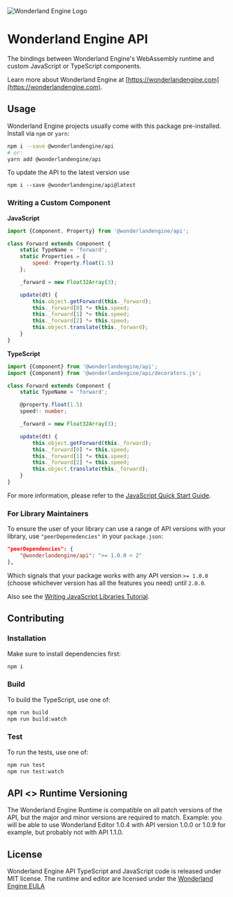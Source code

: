<picture>
  <source media="(prefers-color-scheme: dark)" srcset="https://github.com/WonderlandEngine/api/blob/master/img/wle-logo-horizontal-reversed-dark.png?raw=true">
  <source media="(prefers-color-scheme: light)" srcset="https://github.com/WonderlandEngine/api/blob/master/img/wle-logo-horizontal-reversed-light.png?raw=true">
  <source srcset="https://github.com/WonderlandEngine/api/blob/master/img/wle-logo-horizontal-reversed-light.png?raw=true">
  <img alt="Wonderland Engine Logo" src="https://github.com/WonderlandEngine/api/blob/master/img/wle-logo-horizontal-reversed-light.png?raw=true">
</picture>

# Wonderland Engine API

The bindings between Wonderland Engine's WebAssembly runtime and custom JavaScript
or TypeScript components.

Learn more about Wonderland Engine at [https://wonderlandengine.com](https://wonderlandengine.com).

## Usage

Wonderland Engine projects usually come with this package pre-installed.
Install via `npm` or `yarn`:

```sh
npm i --save @wonderlandengine/api
# or:
yarn add @wonderlandengine/api
```

To update the API to the latest version use
```
npm i --save @wonderlandengine/api@latest
```

### Writing a Custom Component

**JavaScript**

```js
import {Component, Property} from '@wonderlandengine/api';

class Forward extends Component {
    static TypeName = 'forward';
    static Properties = {
        speed: Property.float(1.5)
    };

    _forward = new Float32Array(3);

    update(dt) {
        this.object.getForward(this._forward);
        this._forward[0] *= this.speed;
        this._forward[1] *= this.speed;
        this._forward[2] *= this.speed;
        this.object.translate(this._forward);
    }
}
```

**TypeScript**

```ts
import {Component} from '@wonderlandengine/api';
import {Component} from '@wonderlandengine/api/decorators.js';

class Forward extends Component {
    static TypeName = 'forward';

    @property.float(1.5)
    speed!: number;

    _forward = new Float32Array(3);

    update(dt) {
        this.object.getForward(this._forward);
        this._forward[0] *= this.speed;
        this._forward[1] *= this.speed;
        this._forward[2] *= this.speed;
        this.object.translate(this._forward);
    }
}
```

For more information, please refer to the [JavaScript Quick Start Guide](https://wonderlandengine.com/getting-started/quick-start-js).

### For Library Maintainers

To ensure the user of your library can use a range of API versions with your library,
use `"peerDepenedencies"` in your `package.json`:

```json
"peerDependencies": {
    "@wonderlandengine/api": ">= 1.0.0 < 2"
},
```

Which signals that your package works with any API version `>= 1.0.0` (choose whichever
version has all the features you need) until `2.0.0`.

Also see the [Writing JavaScript Libraries Tutorial](https://wonderlandengine.com/tutorials/writing-js-library/).

## Contributing

### Installation

Make sure to install dependencies first:
```sh
npm i
```

### Build

To build the TypeScript, use one of:
```sh
npm run build
npm run build:watch
```

### Test

To run the tests, use one of:
```sh
npm run test
npm run test:watch
```

## API <> Runtime Versioning

The Wonderland Engine Runtime is compatible on all patch versions of the API, but the
major and minor versions are required to match. Example: you will be able to use
Wonderland Editor 1.0.4 with API version 1.0.0 or 1.0.9 for example, but probably not
with API 1.1.0.

## License

Wonderland Engine API TypeScript and JavaScript code is released under MIT license.
The runtime and editor are licensed under the [Wonderland Engine EULA](https://wonderlandengine.com/eula)
